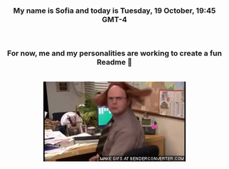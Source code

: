 


<div align="center">
<h3 >My name is Sofia and today is Tuesday, 19 October, 19:45 GMT-4</h3><br>
<h3 >For now, me and my personalities are working to create a fun Readme 👋
</h3><br>
<img src='img/dwight.gif' alt='working...'/>
</div>

